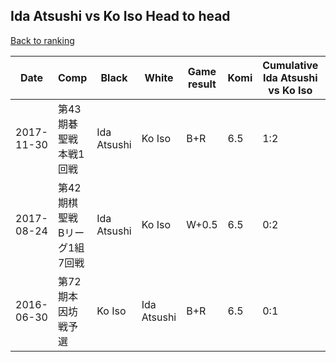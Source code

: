 ## Ida Atsushi vs Ko Iso Head to head

[Back to ranking](../../index.md)




| **Date** | **Comp** | **Black** | **White** | **Game result** | **Komi** | **Cumulative Ida Atsushi vs Ko Iso** | **Ida Atsushi streak** | **Ko Iso streak** | 
| --- | --- | --- | --- | --- | --- | --- | --- | --- |
| 2017-11-30 | 第43期碁聖戦本戦1回戦 | Ida Atsushi | Ko Iso | B+R | 6.5 | 1:2 | 1 | 0 | 
| 2017-08-24 | 第42期棋聖戦　Bリーグ1組7回戦 | Ida Atsushi | Ko Iso | W+0.5 | 6.5 | 0:2 | 0 | 2 | 
| 2016-06-30 | 第72期本因坊戦予選 | Ko Iso | Ida Atsushi | B+R | 6.5 | 0:1 | 0 | 1 |




